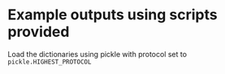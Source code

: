# Example outputs using scripts provided

Load the dictionaries using pickle with protocol set to ``pickle.HIGHEST_PROTOCOL``
